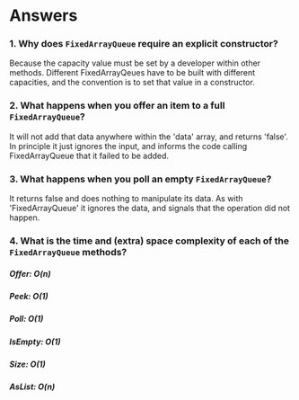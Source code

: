 # Answers
### 1. Why does `FixedArrayQueue` require an explicit constructor?
Because the capacity value must be set by a developer within other methods. Different FixedArrayQeues have to be built with different capacities, and the convention is to set that value in a constructor.
### 2. What happens when you offer an item to a full `FixedArrayQueue`?
It will not add that data anywhere within the 'data' array, and returns 'false'. In principle it just ignores the input, and informs the code calling FixedArrayQueue that it failed to be added.
### 3. What happens when you poll an empty `FixedArrayQueue`?
It returns false and does nothing to manipulate its data. As with 'FixedArrayQueue' it ignores the data, and signals that the operation did not happen.
### 4. What is the time and (extra) space complexity of each of the `FixedArrayQueue` methods?
##### Offer: O(n)
##### Peek: O(1)
##### Poll: O(1)
##### IsEmpty: O(1)
##### Size: O(1)
##### AsList: O(n)